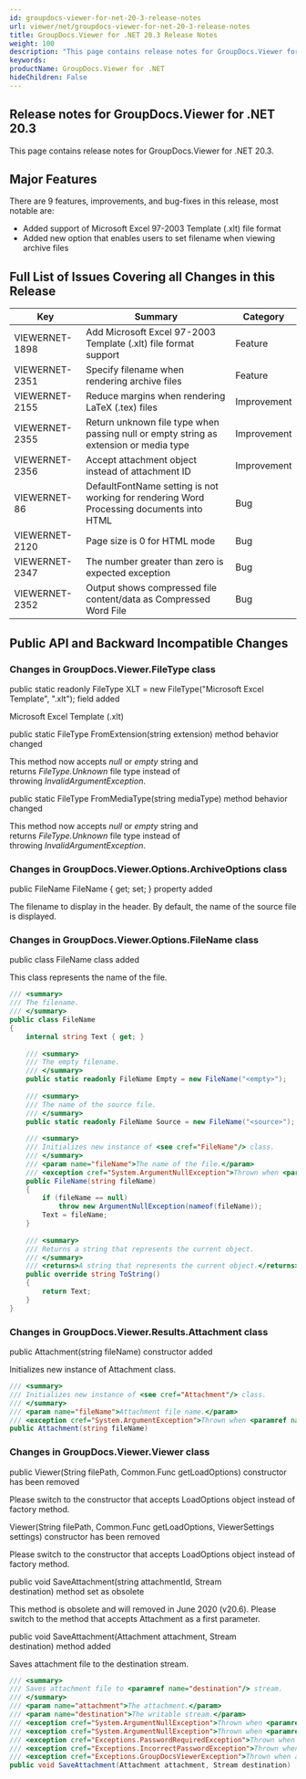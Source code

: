 ```yaml
---
id: groupdocs-viewer-for-net-20-3-release-notes
url: viewer/net/groupdocs-viewer-for-net-20-3-release-notes
title: GroupDocs.Viewer for .NET 20.3 Release Notes
weight: 100
description: "This page contains release notes for GroupDocs.Viewer for .NET 20.3."
keywords: 
productName: GroupDocs.Viewer for .NET
hideChildren: False
---
```

## Release notes for GroupDocs.Viewer for .NET 20.3

This page contains release notes for GroupDocs.Viewer for .NET 20.3.

## Major Features

There are 9 features, improvements, and bug-fixes in this release, most notable are:

*   Added support of Microsoft Excel 97-2003 Template (.xlt) file format
*   Added new option that enables users to set filename when viewing archive files 

## Full List of Issues Covering all Changes in this Release

| Key | Summary | Category |
| --- | --- | --- |
| VIEWERNET-1898 | Add Microsoft Excel 97-2003 Template (.xlt) file format support | Feature |
| VIEWERNET-2351 | Specify filename when rendering archive files | Feature |
| VIEWERNET-2155 | Reduce margins when rendering LaTeX (.tex) files | Improvement |
| VIEWERNET-2355 | Return unknown file type when passing null or empty string as extension or media type | Improvement |
| VIEWERNET-2356 | Accept attachment object instead of attachment ID | Improvement |
| VIEWERNET-86 | DefaultFontName setting is not working for rendering Word Processing documents into HTML | Bug |
| VIEWERNET-2120 | Page size is 0 for HTML mode | Bug |
| VIEWERNET-2347 | The number greater than zero is expected exception | Bug |
| VIEWERNET-2352 | Output shows compressed file content/data as Compressed Word File | Bug |

## Public API and Backward Incompatible Changes

### Changes in GroupDocs.Viewer.FileType class

public static readonly FileType XLT = new FileType("Microsoft Excel Template", ".xlt"); field added

Microsoft Excel Template (.xlt)

public static FileType FromExtension(string extension) method behavior changed

This method now accepts *null* or *empty* string and returns *FileType.Unknown* file type instead of throwing *InvalidArgumentException*.

public static FileType FromMediaType(string mediaType) method behavior changed

This method now accepts *null* or *empty* string and returns *FileType.Unknown* file type instead of throwing *InvalidArgumentException*.

### Changes in GroupDocs.Viewer.Options.ArchiveOptions class

public FileName FileName { get; set; } property added

The filename to display in the header. By default, the name of the source file is displayed.

### Changes in GroupDocs.Viewer.Options.FileName class

public class FileName class added

This class represents the name of the file.

```csharp
/// <summary>
/// The filename.
/// </summary>
public class FileName
{
    internal string Text { get; }
 
    /// <summary>
    /// The empty filename.
    /// </summary>
    public static readonly FileName Empty = new FileName("<empty>");
 
    /// <summary>
    /// The name of the source file.
    /// </summary>
    public static readonly FileName Source = new FileName("<source>");
 
    /// <summary>
    /// Initializes new instance of <see cref="FileName"/> class.
    /// </summary>
    /// <param name="fileName">The name of the file.</param>
    /// <exception cref="System.ArgumentNullException">Thrown when <paramref name="fileName"/> is null.</exception>
    public FileName(string fileName)
    {
        if (fileName == null)
            throw new ArgumentNullException(nameof(fileName));
        Text = fileName;
    }
 
    /// <summary>
    /// Returns a string that represents the current object.
    /// </summary>
    /// <returns>A string that represents the current object.</returns>
    public override string ToString()
    {
        return Text;
    }
}
```

### Changes in GroupDocs.Viewer.Results.Attachment class

public Attachment(string fileName) constructor added

Initializes new instance of Attachment class.

```csharp
/// <summary>
/// Initializes new instance of <see cref="Attachment"/> class.
/// </summary>
/// <param name="fileName">Attachment file name.</param>
/// <exception cref="System.ArgumentException">Thrown when <paramref name="fileName"/> is null or empty.</exception>
public Attachment(string fileName)
```

### Changes in GroupDocs.Viewer.Viewer class

public Viewer(String filePath, Common.Func<LoadOptions> getLoadOptions) constructor has been removed 

Please switch to the constructor that accepts LoadOptions object instead of factory method.

Viewer(String filePath, Common.Func<LoadOptions> getLoadOptions, ViewerSettings settings) constructor has been removed

Please switch to the constructor that accepts LoadOptions object instead of factory method.

public void SaveAttachment(string attachmentId, Stream destination) method set as obsolete

This method is obsolete and will removed in June 2020 (v20.6). Please switch to the method that accepts Attachment as a first parameter.

public void SaveAttachment(Attachment attachment, Stream destination) method added

Saves attachment file to the destination stream.

```csharp
/// <summary>
/// Saves attachment file to <paramref name="destination"/> stream.
/// </summary>
/// <param name="attachment">The attachment.</param>
/// <param name="destination">The writable stream.</param>
/// <exception cref="System.ArgumentNullException">Thrown when <paramref name="attachment"/> is null.</exception>
/// <exception cref="System.ArgumentNullException">Thrown when <paramref name="destination"/> is null.</exception>
/// <exception cref="Exceptions.PasswordRequiredException">Thrown when password is required to open the document.</exception>
/// <exception cref="Exceptions.IncorrectPasswordException">Thrown when password that was specified is incorrect.</exception>
/// <exception cref="Exceptions.GroupDocsViewerException">Thrown when attachment could not be found.</exception>
public void SaveAttachment(Attachment attachment, Stream destination)
```

